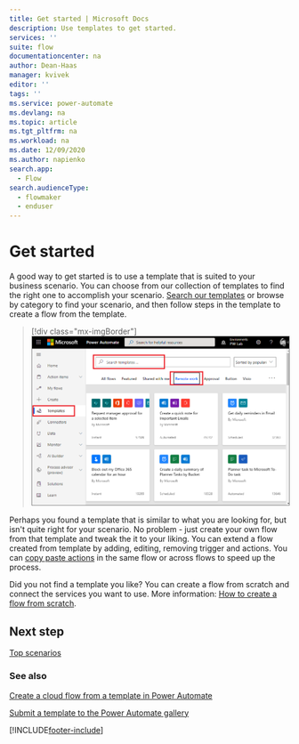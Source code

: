 ```yaml
---
title: Get started | Microsoft Docs
description: Use templates to get started. 
services: ''
suite: flow
documentationcenter: na
author: Dean-Haas
manager: kvivek
editor: ''
tags: ''
ms.service: power-automate
ms.devlang: na
ms.topic: article
ms.tgt_pltfrm: na
ms.workload: na
ms.date: 12/09/2020
ms.author: napienko
search.app: 
  - Flow
search.audienceType: 
  - flowmaker
  - enduser
---
```


# Get started

A good way to get started is to use a template that is suited to your business scenario. You can choose from our collection of templates to find the right one to accomplish your scenario. [Search our templates](https://preview.flow.microsoft.com/templates/) or browse by category to find your scenario, and then follow steps in the template to create a flow from the template.

 > [!div class="mx-imgBorder"]
 > ![Templates screen](..\media\forms\templates-screen.png "Search for a template")

Perhaps you found a template that is similar to what you are looking for, but isn't quite right for your scenario. No problem - just create your own flow from that template and tweak the it to your liking. You can extend a flow created from template by adding, editing, removing trigger and actions. You can [copy paste actions](https://flow.microsoft.com/blog/introducing-clipboard-in-flow-designer-and-three-new-user-experience-updates/) in the same flow or across flows to speed up the process.

Did you not find a template you like? You can create a flow from scratch and connect the services you want to use. More information: [How to create a flow from scratch](/get-started-logic-flow.md).  

## Next step

[Top scenarios](popular-scenarios.md)

### See also

[Create a cloud flow from a template in Power Automate](../get-started-logic-template.md)

[Submit a template to the Power Automate gallery](../publish-a-template.md)


[!INCLUDE[footer-include](../includes/footer-banner.md)]
